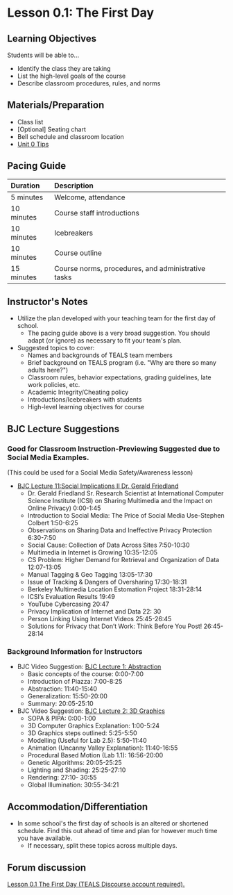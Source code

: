 # Lesson 0.1: The First Day

## Learning Objectives

Students will be able to...

* Identify the class they are taking
* List the high-level goals of the course
* Describe classroom procedures, rules, and norms

## Materials/Preparation

* Class list
* \[Optional\] Seating chart
* Bell schedule and classroom location
* [Unit 0 Tips](https://github.com/doingweb/introduction-to-computer-science/tree/2be097d7d27009602b7796d96f71602e46923ac4/unit_0_tips.md)

## Pacing Guide

| Duration | Description |
| :--- | :--- |
| 5 minutes | Welcome, attendance |
| 10 minutes | Course staff introductions |
| 10 minutes | Icebreakers |
| 10 minutes | Course outline |
| 15 minutes | Course norms, procedures, and administrative tasks |

## Instructor's Notes

* Utilize the plan developed with your teaching team for the first day of school.
  * The pacing guide above is a very broad suggestion.  You should adapt \(or ignore\) as necessary to fit your team's plan.
* Suggested topics to cover:
  * Names and backgrounds of TEALS team members
  * Brief background on TEALS program \(i.e. "Why are there so many adults here?"\)
  * Classroom rules, behavior expectations, grading guidelines, late work policies, etc.
  * Academic Integrity/Cheating policy
  * Introductions/Icebreakers with students
  * High-level learning objectives for course

## BJC Lecture Suggestions

### Good for Classroom Instruction-Previewing Suggested due to Social Media Examples.

\(This could be used for a Social Media Safety/Awareness lesson\)

* [BJC Lecture 11:Social Implications II Dr. Gerald Friedland](https://www.youtube.com/watch?v=RNN19b61oRg)
  * Dr. Gerald Friedland Sr. Research Scientist at International Computer Science Institute \(ICSI\) on Sharing Multimedia and the Impact on Online Privacy\) 0:00-1:45
  * Introduction to Social Media: The Price of Social Media Use-Stephen Colbert 1:50-6:25
  * Observations on Sharing Data and Ineffective Privacy Protection 6:30-7:50
  * Social Cause: Collection of Data Across Sites 7:50-10:30
  * Multimedia in Internet is Growing 10:35-12:05
  * CS Problem: Higher Demand for Retrieval and Organization of Data 12:07-13:05
  * Manual Tagging & Geo Tagging 13:05-17:30
  * Issue of Tracking & Dangers of Oversharing 17:30-18:31
  * Berkeley Multimedia Location Estomation Project 18:31-28:14
  * ICSI’s Evaluation Results 19:49
  * YouTube Cybercasing 20:47
  * Privacy Implication of Internet and Data 22: 30
  * Person Linking Using Internet Videos 25:45-26:45
  * Solutions for Privacy that Don’t Work: Think Before You Post! 26:45-28:14

### Background Information for Instructors

* BJC Video Suggestion: [BJC Lecture 1: Abstraction](https://www.youtube.com/watch?v=Dxw9cIbzaLk)
  * Basic concepts of the course: 0:00-7:00
  * Introduction of Piazza: 7:00-8:25
  * Abstraction: 11:40-15:40
  * Generalization: 15:50-20:00
  * Summary: 20:05-25:10
* BJC Video Suggestion: [BJC Lecture 2: 3D Graphics](https://www.youtube.com/watch?v=q2UMQaoW30U)
  * SOPA & PIPA: 0:00-1:00
  * 3D Computer Graphics Explanation: 1:00-5:24
  * 3D Graphics steps outlined: 5:25-5:50
  * Modelling \(Useful for Lab 2.5\): 5:50-11:40
  * Animation \(Uncanny Valley Explanation\): 11:40-16:55
  * Procedural Based Motion \(Lab 1.1\): 16:56-20:00
  * Genetic Algorithms: 20:05-25:25
  * Lighting and Shading: 25:25-27:10
  * Rendering: 27:10- 30:55
  * Global Illumination: 30:55-34:21

## Accommodation/Differentiation

* In some school's the first day of schools is an altered or shortened schedule.  Find this out ahead of time and plan for however much time you have available.
  * If necessary, split these topics across multiple days.

## Forum discussion

 [Lesson 0.1 The First Day \(TEALS Discourse account required\).](http://forums.tealsk12.org/c/unit-0-beginnings/lesson-0-1-the-first-day)

